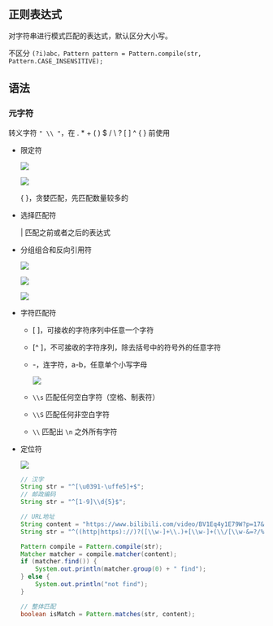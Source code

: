 ##  正则表达式

对字符串进行模式匹配的表达式，默认区分大小写。

不区分 `(?i)abc，Pattern pattern = Pattern.compile(str, Pattern.CASE_INSENSITIVE);`

## 语法

### 元字符

转义字符 `" \\ "`，在 . * + ( ) $ / \ ? [ ] ^ { } 前使用

- 限定符

  ![](https://xingqiu-tuchuang-1256524210.cos.ap-shanghai.myqcloud.com/1204/image-20220224093504407.png)

  ![](https://xingqiu-tuchuang-1256524210.cos.ap-shanghai.myqcloud.com/1204/image-20220224094817994.png)

  { }，贪婪匹配，先匹配数量较多的

- 选择匹配符

   | 匹配之前或者之后的表达式

- 分组组合和反向引用符

  ![](https://xingqiu-tuchuang-1256524210.cos.ap-shanghai.myqcloud.com/1204/image-20220224164248143.png)

  ![](https://xingqiu-tuchuang-1256524210.cos.ap-shanghai.myqcloud.com/1204/image-20220224124628545.png)

  ![](https://xingqiu-tuchuang-1256524210.cos.ap-shanghai.myqcloud.com/1204/image-20220224131110648.png)

- 字符匹配符 

  - [ ]，可接收的字符序列中任意一个字符

  - [^ ]，不可接收的字符序列，除去括号中的符号外的任意字符

  - -，连字符，a-b，任意单个小写字母

    ![](https://xingqiu-tuchuang-1256524210.cos.ap-shanghai.myqcloud.com/1204/image-20220224090716120.png)

  - `\\s` 匹配任何空白字符（空格、制表符）

  - `\\S` 匹配任何非空白字符

  - `\\` 匹配出 `\n` 之外所有字符

- 定位符

  ![](https://xingqiu-tuchuang-1256524210.cos.ap-shanghai.myqcloud.com/1204/image-20220224123625986.png)

  ```java
  // 汉字
  String str = "^[\u0391-\uffe5]+$";
  // 邮政编码
  String str = "^[1-9]\\d{5}$";

  // URL地址
  String content = "https://www.bilibili.com/video/BV1Eq4y1E79W?p=17&spm_id_from=pageDriver";
  String str = "^((http|https)://)?([\\w-]+\\.)+[\\w-]+(\\/[\\w-&=?/%.#]*)?$";

  Pattern compile = Pattern.compile(str);
  Matcher matcher = compile.matcher(content);
  if (matcher.find()) {
      System.out.println(matcher.group(0) + " find");
  } else {
      System.out.println("not find");
  }

  // 整体匹配
  boolean isMatch = Pattern.matches(str, content);
  ```
